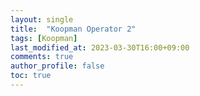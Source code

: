 ```yaml
---
layout: single
title:  "Koopman Operator 2"
tags: [Koopman]
last_modified_at: 2023-03-30T16:00+09:00
comments: true
author_profile: false
toc: true
---
```







<!-- 2020 CDC, "Deep Learning of Koopman Representation for Control"
- DNN Koopman을 Controlled dynamical system 으로 확장
- OpenAI Gym 시뮬레이션 제어 성능 검증
 -->

<!-- ## Wha

Koopman Operator는 비선형 시스템을 (by evolving functions of the state "as known as observable function") infinite-dim.의 선형 시스템으로 표현해주는 Operator.

(In application) infinite-dim.으로 표현하는 것은 어렵기 때문에 finite-dim.의 선형 시스템으로 근사화하여 표현함.

$$
x_{k+1} = f(x_k)
$$ -->

<!-- Linear MPC와 비슷한 연산량으로 NMPC와 비슷한 performance를 보여줌. -->


<!-- ## References
[1] Ian Abraham et al., "[Model-Based Control Using Koopman Operators](https://arxiv.org/pdf/1709.01568.pdf)", RSS 2017 (citation 90&uarr;)

[2] Ian Abraham et al., "[Active Learning of Dynamics for Data-Driven Control Using Koopman Operators](https://ieeexplore.ieee.org/abstract/document/8759089)", IEEE Transactions on Robotics 2019 (citation 90&uarr;)

[3] Brunton, Steven L., et al. "[Koopman invariant subspaces and finite linear representations of nonlinear dynamical systems for control](https://journals.plos.org/plosone/article?id=10.1371/journal.pone.0150171)", PloS one 2016 (citation 380&uarr;) -->
